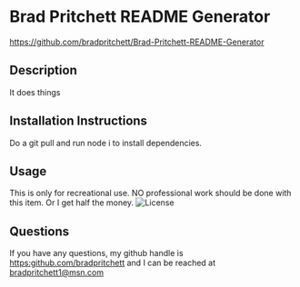 # Brad Pritchett README Generator
<https://github.com/bradpritchett/Brad-Pritchett-README-Generator>

## Description
It does things
## Installation Instructions
Do a git pull and run node i to install dependencies. 
## Usage
This is only for recreational use. NO professional work should be done with this item. Or I get half the money.
 ![License](https://img.shields.io/badge/License-github-lightblue.svg)
## Questions
If you have any questions, my github handle is <https:github.com/bradpritchett> and I can be reached at <bradpritchett1@msn.com>